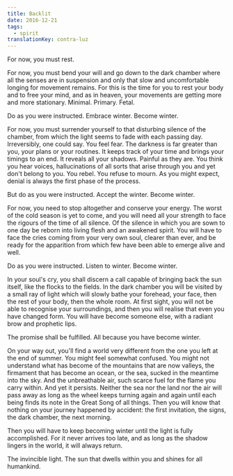 ```yaml
---
title: Backlit
date: 2016-12-21
tags:
  - spirit
translationKey: contra-luz
---
```


For now, you must rest.

For now, you must bend your will and go down to the dark chamber where all the senses are in suspension and only that slow and uncomfortable longing for movement remains. For this is the time for you to rest your body and to free your mind, and as in heaven, your movements are getting more and more stationary. Minimal. Primary. Fetal.

Do as you were instructed. Embrace winter. Become winter.

For now, you must surrender yourself to that disturbing silence of the chamber, from which the light seems to fade with each passing day. Irreversibly, one could say. You feel fear. The darkness is far greater than you, your plans or your routines. It keeps track of your time and brings your timings to an end. It reveals all your shadows. Painful as they are. You think you hear voices, hallucinations of all sorts that arise through you and yet don't belong to you. You rebel. You refuse to mourn. As you might expect, denial is always the first phase of the process.

But do as you were instructed. Accept the winter. Become winter.

For now, you need to stop altogether and conserve your energy. The worst of the cold season is yet to come, and you will need all your strength to face the rigours of the time of all silence. Of the silence in which you are sown to one day be reborn into living flesh and an awakened spirit. You will have to face the cries coming from your very own soul, clearer than ever, and be ready for the apparition from which few have been able to emerge alive and well.

Do as you were instructed. Listen to winter. Become winter.

In your soul's cry, you shall discern a call capable of bringing back the sun itself, like the flocks to the fields. In the dark chamber you will be visited by a small ray of light which will slowly bathe your forehead, your face, then the rest of your body, then the whole room. At first sight, you will not be able to recognise your surroundings, and then you will realise that even you have changed form. You will have become someone else, with a radiant brow and prophetic lips.

The promise shall be fulfilled. All because you have become winter.

On your way out, you'll find a world very different from the one you left at the end of summer. You might feel somewhat confused. You might not understand what has become of the mountains that are now valleys, the firmament that has become an ocean, or the sea, sucked in the meantime into the sky. And the unbreathable air, such scarce fuel for the flame you carry within. And yet it persists. Neither the sea nor the land nor the air will pass away as long as the wheel keeps turning again and again until each being finds its note in the Great Song of all things. Then you will know that nothing on your journey happened by accident: the first invitation, the signs, the dark chamber, the next morning.

Then you will have to keep becoming winter until the light is fully accomplished. For it never arrives too late, and as long as the shadow lingers in the world, it will always return.

The invincible light. The sun that dwells within you and shines for all humankind.
